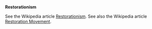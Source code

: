 **Restorationism**

See the Wikipedia article
[Restorationism](http://www.wikipedia.org/wiki/Restorationism "wikipedia:Restorationism").
See also the Wikipedia article
[Restoration Movement](http://www.wikipedia.org/wiki/Restoration_Movement "wikipedia:Restoration Movement").



